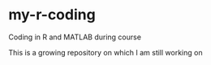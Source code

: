 # my-r-coding
Coding in R and MATLAB during course

This is a growing repository on which I am still working on
